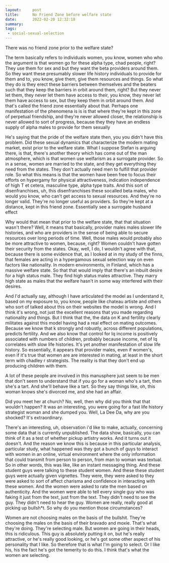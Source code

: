 ```yaml
---
layout:     post
title:      No Friend Zone before welfare state
date:       2022-02-20 12:32:18
summary:    
tags:
 - social-sexual-selection
---
```


There was no friend zone prior to the welfare state? 

The term basically refers to individuals women, you know, women who who the argument is that women go for these alpha type, chad people, right? They use them for sex and but they want the beta providers around them. So they want these presumably slower life history individuals to provide for them and to, you know, give them, give them resources and things. So what they do is they erect these barriers between themselves and the beaters such that they keep the barriers in orbit around them, right? But they never let them, they never let them have access to their, you know, they never let them have access to sex, but they keep them in orbit around them. And that's called the friend zone essentially about that. Perhaps one manifestation of the phenomena is is is that where they're kept in this zone of perpetual friendship, and they're never allowed closer, the relationship is never allowed to sort of progress, because they they have an endless supply of alpha males to provide for them sexually

He's saying that the pride of the welfare state then, you you didn't have this problem. Did these sexual dynamics that characterize the modern mating market, exist prior to the welfare state. What I suppose Stefan is arguing there, is that, there's another theory which has come out of the man atmosphere, which is that women use welfarism as a surrogate provider. So in a sense, women are married to the state, and they get everything they need from the states. They don't actually need men to fulfill that provider role. So what this means is that the women have been free to focus their efforts on hypergamy for physical attractiveness, indication independence of high T et cetera, masculine type, alpha type traits. And this sort of disenfranchises, uh, this disenfranchises these socalled beta males, who would you know, who can't get access to sexual resources. And they're no longer valid. They're no longer useful as providers. So they're kept at a distance, kept in this friend zone. Essentially see a surrogate husband effect

Why would that mean that prior to the welfare state, that that situation wasn't there? Well, it means that basically, provider males males slower life histories, and who are providers in the sense of being able to secure resources over long periods of time. Well, those males would probably also be more attractive to women, because, right? Women couldn't have gotten their security from the states. Okay, well, I do, I wouldn't agree with that, because there is some evidence that, as I looked at in my study of the finns, that females are acting in a hypergamous sexual selection way on even factors like nationality. In modern environments, in Finland, which has a massive welfare state. So that that would imply that there's an inbuilt desire for a high status male. They find high status males attractive. They marry high state as males that the welfare hasn't in some way interfered with their desires. 

And I'd actually say, although I have articulated the model as I understand it, based on my exposure to, you know, people like chateau artiste and others who sort of talked about this on their websites the model is wrong. And I think it's wrong, not just the excellent reasons that you made regarding nationality and things. But I think that the, the data on K and fertility clearly militates against this model having had a real effect on mating outcomes. Because we know that k strongly and robustly, across different populations, predicts fertility. And we also know that control for Iq income is positively associated with numbers of children, probably because income, net of Iq correlates with slow life histories. It's yet another manifestation of slow life history. So essentially, it appears that provider males, even if women's, even if it's true that women are are interested in mating, at least in the short term with chadley r strategists. The reality is that they don't end up producing children with them.

A lot of these people are involved in this manusphere just seem to be men that don't seem to understand that if you go for a woman who's a tart, then she's a tart. And she'll behave like a tart. So they say things like, oh, this woman knows she's divorced me, and she had an affair. 

Did you meet her at church? No, well, then why did you think that that wouldn't happen? It was an interesting, you were going for a fast life history strategist woman and she dumped you. Well, La Dee Da, why are you shocked? It's extraordinary.

There's an interesting, uh, observation i'd like to make, actually, concerning some data that is currently unpublished. The data show, basically, you can think of it as a test of whether pickup artistry works. And it turns out it doesn't. And the reason we know this is because in this particular analysis, particular study, what happened was they got a bunch of guys to interact with women in an online, virtual environment where the only information that could transmit from person to person, from man to woman was textual. So in other words, this was like, like an instant messaging thing. And these student guys were talking to these student women. And these these student guys were actually given vignettes. They were, they were asked to they were asked to sort of affect charisma and confidence in interacting with these women. And the women were asked to rate the men based on authenticity. And the women were able to tell every single guy who was faking it just from the text, just from the text. They didn't need to see the guy. They didn't need to hear the guy. Women are really, really good at picking up bullsh*t. So why do you mention those circumstances? 

Women are not choosing males on the basis of the bullshit. They're choosing the males on the basis of their bravado and moxie. That's what they're doing. They're selecting male. But women are going in their heads, this is ridiculous. This guy is absolutely putting it on, but he's really attractive, or he's really good looking, or he's got some other aspect of his personality that I like. So therefore that is what I'm going to select. Or I like his, his the fact he's got the temerity to do this. I think that's what the women are selecting.